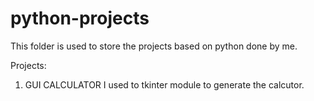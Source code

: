 # python-projects

This folder is used to store the projects based on python done by me.


Projects:
  1) GUI CALCULATOR
    I used to tkinter module to generate the calcutor.
